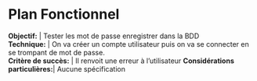# Plan Fonctionnel

 **Objectif:**                   | Tester les mot de passe enregistrer dans la BDD  
**Technique:**                   | On va créer un compte utilisateur puis on va se connecter en se trompant de mot de passe.    
**Critère de succès:**           | Il renvoit une erreur à l’utilisateur
**Considérations particulières:**| Aucune spécification